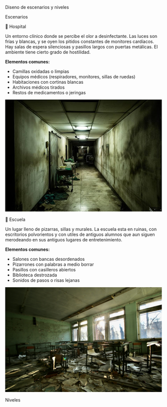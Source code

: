 Diseno de escenarios y niveles

Escenarios

🏥 Hospital

Un entorno clínico donde se percibe el olor a desinfectante. Las luces son frías y blancas, y se oyen los pitidos constantes de monitores cardíacos. Hay salas de espera silenciosas y pasillos largos con puertas metálicas. El ambiente tiene cierto grado de hostilidad.

**Elementos comunes:**
- Camillas oxidadas o limpias
- Equipos médicos (respiradores, monitores, sillas de ruedas)
- Habitaciones con cortinas blancas
- Archivos médicos tirados
- Restos de medicamentos o jeringas

![imagenhospital](./img/hospital.jpg)

 🏫 Escuela

Un lugar lleno de pizarras, sillas y murales. 
La escuela esta en ruinas, con escritorios polvorientos y con utiles de antiguos alumnos que aun siguen merodeando en sus antiguos lugares de entretenimiento.

**Elementos comunes:**
- Salones con bancas desordenados
- Pizarrones con palabras a medio borrar
- Pasillos con casilleros abiertos
- Biblioteca destrozada
- Sonidos de pasos o risas lejanas

![imagenescuela](./img/escuela.jpg)



Niveles